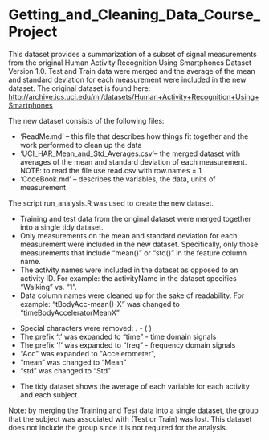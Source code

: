 # Getting_and_Cleaning_Data_Course_Project

This dataset provides a summarization of a subset of signal measurements from the original Human Activity Recognition Using Smartphones Dataset Version 1.0.  Test and Train data were merged and the average of the mean and standard deviation for each measurement were included in the new dataset. The original dataset is found here: http://archive.ics.uci.edu/ml/datasets/Human+Activity+Recognition+Using+Smartphones

The new dataset consists of the following files:
* ‘ReadMe.md’ – this file that describes how things fit together and the work performed to clean up the data
*	‘UCI_HAR_Mean_and_Std_Averages.csv’– the merged dataset with averages of the mean and standard deviation of each measurement.
  NOTE: to read the file use read.csv with row.names = 1 
* ‘CodeBook.md’ – describes the variables, the data, units of measurement 

The script run_analysis.R was used to create the new dataset.
*	Training and test data from the original dataset were merged together into a single tidy dataset. 
*	Only measurements on the mean and standard deviation for each measurement were included in the new dataset. Specifically, only those measurements that include “mean()” or “std()” in the feature column name.
*	The activity names were included in the dataset as opposed to an activity ID. For example: the activityName in the dataset specifies “Walking” vs. “1”.
*	Data column names were cleaned up for the sake of readability. For example: “tBodyAcc-mean()-X” was changed to “timeBodyAcceleratorMeanX”
  +	Special characters were removed:   .  -  (  ) 
  +	The prefix ‘t’ was expanded to “time” - time domain signals
  +	The prefix ‘f’ was expanded to “freq” - frequency domain signals
  +	“Acc" was expanded to "Accelerometer",
  +	“mean” was changed to “Mean”
  +	“std” was changed to “Std”
*	The tidy dataset shows the average of each variable for each activity and each subject.

Note: by merging the Training and Test data into a single dataset, the group that the subject was associated with (Test or Train) was lost. This dataset does not include the group since it is not required for the analysis. 
